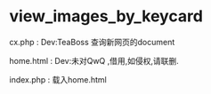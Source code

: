 # view_images_by_keycard

cx.php : Dev:TeaBoss  查询新网页的document


home.html : Dev:未对QwQ  ,借用,如侵权,请联删.


index.php : 载入home.html
